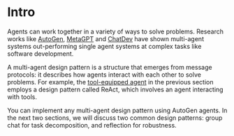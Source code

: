# Intro

Agents can work together in a variety of ways to solve problems.
Research works like [AutoGen](https://aka.ms/autogen-paper),
[MetaGPT](https://arxiv.org/abs/2308.00352)
and [ChatDev](https://arxiv.org/abs/2307.07924) have shown
multi-agent systems out-performing single agent systems at complex tasks
like software development.

A multi-agent design pattern is a structure that emerges from message protocols:
it describes how agents interact with each other to solve problems.
For example, the [tool-equipped agent](../framework/tools.ipynb#tool-equipped-agent) in
the previous section employs a design pattern called ReAct,
which involves an agent interacting with tools.

You can implement any multi-agent design pattern using AutoGen agents.
In the next two sections, we will discuss two common design patterns:
group chat for task decomposition, and reflection for robustness.


